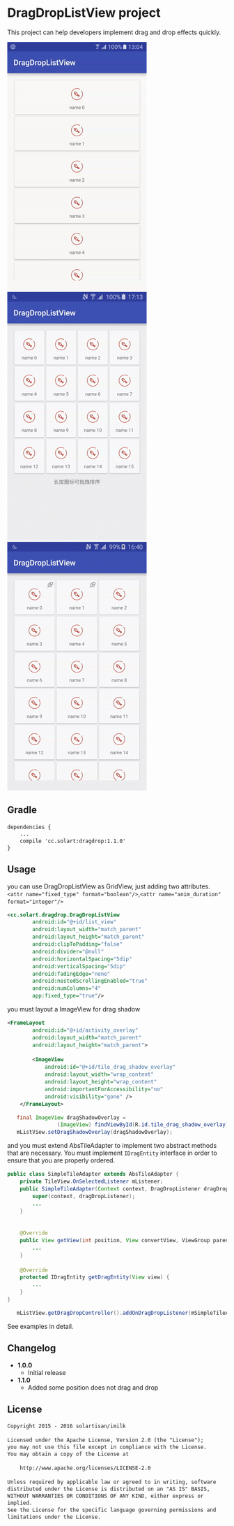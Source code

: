 DragDropListView project
========================

This project can help developers implement drag and drop effects quickly.

<img src="./preview/single_row.gif">
<img src="./preview/simple.gif">

<img src="./preview/thumbtack.gif">

Gradle
------
```
dependencies {
    ...
    compile 'cc.solart:dragdrop:1.1.0'
}
```

Usage
-----
you can use DragDropListView as GridView, just adding two attributes.
`<attr name="fixed_type" format="boolean"/>`,`<attr name="anim_duration" format="integer"/>`
```xml
<cc.solart.dragdrop.DragDropListView
        android:id="@+id/list_view"
        android:layout_width="match_parent"
        android:layout_height="match_parent"
        android:clipToPadding="false"
        android:divider="@null"
        android:horizontalSpacing="5dip"
        android:verticalSpacing="5dip"
        android:fadingEdge="none"
        android:nestedScrollingEnabled="true"
        android:numColumns="4"
        app:fixed_type="true"/>
```
you must layout a ImageView for drag shadow
```xml
<FrameLayout
        android:id="@+id/activity_overlay"
        android:layout_width="match_parent"
        android:layout_height="match_parent">

        <ImageView
            android:id="@+id/tile_drag_shadow_overlay"
            android:layout_width="wrap_content"
            android:layout_height="wrap_content"
            android:importantForAccessibility="no"
            android:visibility="gone" />
    </FrameLayout>
```
```java
   final ImageView dragShadowOverlay =
                (ImageView) findViewById(R.id.tile_drag_shadow_overlay);
   mListView.setDragShadowOverlay(dragShadowOverlay);
```
and you must extend AbsTileAdapter to implement two abstract methods that are necessary.
You must implement `IDragEntity` interface in order to ensure that you are properly ordered.
```java
public class SimpleTileAdapter extends AbsTileAdapter {
    private TileView.OnSelectedListener mListener;
    public SimpleTileAdapter(Context context, DragDropListener dragDropListener, TileView.OnSelectedListener listener) {
        super(context, dragDropListener);
        ...
    }


    @Override
    public View getView(int position, View convertView, ViewGroup parent) {
        ...
    }

    @Override
    protected IDragEntity getDragEntity(View view) {
        ...
    }
}
```
```java
   mListView.getDragDropController().addOnDragDropListener(mSimpleTileAdapter);
```

See examples in detail.

Changelog
---------
* **1.0.0**
    * Initial release
* **1.1.0**
    * Added some position does not drag and drop
    
License
-------

    Copyright 2015 - 2016 solartisan/imilk

    Licensed under the Apache License, Version 2.0 (the "License");
    you may not use this file except in compliance with the License.
    You may obtain a copy of the License at

        http://www.apache.org/licenses/LICENSE-2.0

    Unless required by applicable law or agreed to in writing, software
    distributed under the License is distributed on an "AS IS" BASIS,
    WITHOUT WARRANTIES OR CONDITIONS OF ANY KIND, either express or implied.
    See the License for the specific language governing permissions and
    limitations under the License.